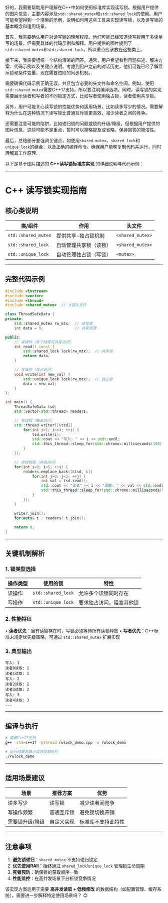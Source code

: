 好的，我需要帮助用户理解在C++中如何使用标准库实现读写锁。根据用户提供的图片信息，主要内容涉及`std::shared_mutex`和`std::shared_lock`的使用。用户可能希望得到一个清晰的示例，说明如何用这些工具来实现读写锁，以及读写锁的基本概念和适用场景。

首先，我需要确认用户对读写锁的理解程度。他们可能已经知道读写锁用于多读单写的场景，但需要具体的代码示例和解释。用户提供的图片提到了`std::shared_mutex`和`std::shared_lock`，所以重点应该放在这些类上。

接下来，我需要组织一个结构清晰的回答。通常，用户希望看到问题描述、解决方案、代码示例以及关键点说明。考虑到用户之前的对话历史，他们可能已经了解互斥锁和条件变量，现在需要进阶的同步机制。

需要确保代码示例正确无误，并且包含必要的头文件和命名空间。例如，使用`std::shared_mutex`需要C++17支持，所以要注明编译选项。同时，读写锁的实现需要展示读者和写者的不同锁定方式，比如写者使用独占锁，读者使用共享锁。

另外，用户可能关心读写锁的性能优势和适用场景，比如读多写少的情况。需要解释为什么在这种情况下读写锁比普通互斥锁更高效，减少读者之间的竞争。

还需要注意可能的陷阱，比如递归锁的问题或锁的升级/降级，但根据用户提供的图片信息，这些可能不是重点，暂时可以简略提及或省略，保持回答的简洁性。

最后，总结部分要强调关键点，如使用`shared_mutex`、`shared_lock`和`unique_lock`的组合，以及正确的编译命令。确保用户能够复制代码并运行，同时理解其工作原理。




以下是基于图片描述的 **C++读写锁标准库实现** 的详细说明与代码示例：

---

# C++ 读写锁实现指南

## 核心类说明
| 类/组件                | 作用                          | 头文件          |
|-----------------------|-------------------------------|----------------|
| `std::shared_mutex`    | 提供共享-独占锁机制           | `<shared_mutex>` |
| `std::shared_lock`     | 自动管理共享锁（读锁）         | `<shared_mutex>` |
| `std::unique_lock`     | 自动管理独占锁（写锁）         | `<mutex>`       |

---

## 完整代码示例
```cpp
#include <iostream>
#include <vector>
#include <thread>
#include <shared_mutex>  // 关键头文件

class ThreadSafeData {
private:
    std::shared_mutex rw_mtx;  // 读写锁
    int data = 0;              // 共享资源

public:
    // 读操作（多个线程可并发访问）
    int read() const {
        std::shared_lock lock(rw_mtx);  // 共享锁
        return data;
    }

    // 写操作（独占访问）
    void write(int new_val) {
        std::unique_lock lock(rw_mtx);  // 独占锁
        data = new_val;
    }
};

int main() {
    ThreadSafeData tsd;
    std::vector<std::thread> readers;

    // 写线程（独占访问）
    std::thread writer([&tsd]{
        for(int i=1; i<=3; ++i) {
            tsd.write(i);
            std::cout << "写入: " << i << std::endl;
            std::this_thread::sleep_for(std::chrono::milliseconds(100));
        }
    });

    // 读线程组（并发访问）
    for(int i=0; i<5; ++i) {
        readers.emplace_back([&tsd, i]{
            for(int j=0; j<3; ++j) {
                int val = tsd.read();
                std::cout << "读者" << i << "读取: " << val << std::endl;
                std::this_thread::sleep_for(std::chrono::milliseconds(50));
            }
        });
    }

    writer.join();
    for(auto& t : readers) t.join();
    
    return 0;
}
```

---

## 关键机制解析
### 1. 锁类型选择
| 操作类型 | 使用的锁              | 特性                     |
|----------|----------------------|--------------------------|
| 读操作   | `std::shared_lock`   | 允许多个读锁同时存在     |
| 写操作   | `std::unique_lock`   | 要求独占访问，阻塞其他锁 |

### 2. 性能特征
• **读者优先**：当有读锁存在时，写锁必须等待所有读锁释放
• **写者优先**：C++标准未规定优先级策略，可通过 `std::shared_mutex` 扩展实现

### 3. 典型输出
```
写入: 1
读者0读取: 1
读者1读取: 1
写入: 2
读者2读取: 2
读者3读取: 2
写入: 3
读者4读取: 3
...
```

---

## 编译与执行
```bash
# 需要C++17支持
g++ -std=c++17 -pthread rwlock_demo.cpp -o rwlock_demo

# 运行结果将展示读写交替执行
./rwlock_demo
```

---

## 适用场景建议
| 场景                | 推荐方案            | 优势                |
|---------------------|---------------------|---------------------|
| 读多写少            | 读写锁              | 减少读者间竞争      |
| 写操作频繁          | 普通互斥锁          | 避免锁切换开销      |
| 需要锁升级/降级     | 自定义实现          | 标准库不支持此特性  |

---

## 注意事项
1. **避免锁递归**：`shared_mutex` 不支持递归锁定
2. **优先使用RAII**：始终通过 `shared_lock`/`unique_lock` 管理锁生命周期
3. **死锁预防**：确保锁的获取顺序一致
4. **性能监控**：在高并发场景下分析锁竞争情况

该实现方案适用于需要 **高并发读取 + 低频修改** 的数据结构（如配置管理、缓存系统）。需要进一步解释特定使用场景吗？ 😊